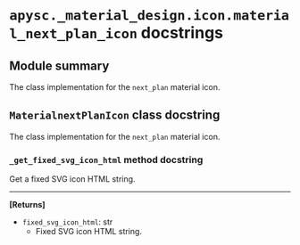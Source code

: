 # `apysc._material_design.icon.material_next_plan_icon` docstrings

## Module summary

The class implementation for the `next_plan` material icon.

## `MaterialnextPlanIcon` class docstring

The class implementation for the `next_plan` material icon.

### `_get_fixed_svg_icon_html` method docstring

Get a fixed SVG icon HTML string.<hr>

**[Returns]**

- `fixed_svg_icon_html`: str
  - Fixed SVG icon HTML string.